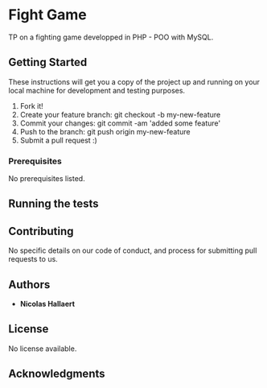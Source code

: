 # Fight Game

TP on a fighting game developped in PHP - POO with MySQL.

## Getting Started

These instructions will get you a copy of the project up and running on your local machine for development and testing purposes.

1. Fork it!
2. Create your feature branch: git checkout -b my-new-feature
3. Commit your changes: git commit -am 'added some feature'
4. Push to the branch: git push origin my-new-feature
5. Submit a pull request :)

### Prerequisites

No prerequisites listed.

## Running the tests


## Contributing

No specific details on our code of conduct, and process for submitting pull requests to us.

## Authors

* **Nicolas Hallaert**

## License

No license available.

## Acknowledgments
